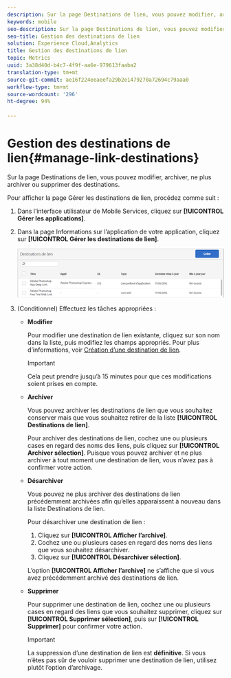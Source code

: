 ```yaml
---
description: Sur la page Destinations de lien, vous pouvez modifier, archiver, ne plus archiver ou supprimer des destinations.
keywords: mobile
seo-description: Sur la page Destinations de lien, vous pouvez modifier, archiver, ne plus archiver ou supprimer des destinations.
seo-title: Gestion des destinations de lien
solution: Experience Cloud,Analytics
title: Gestion des destinations de lien
topic: Metrics
uuid: 3a38d40d-b4c7-4f9f-aa6e-979613faaba2
translation-type: tm+mt
source-git-commit: ae16f224eeaeefa29b2e1479270a72694c79aaa0
workflow-type: tm+mt
source-wordcount: '296'
ht-degree: 94%

---
```



# Gestion des destinations de lien{#manage-link-destinations}

Sur la page Destinations de lien, vous pouvez modifier, archiver, ne plus archiver ou supprimer des destinations.

Pour afficher la page Gérer les destinations de lien, procédez comme suit :

1. Dans l’interface utilisateur de Mobile Services, cliquez sur **[!UICONTROL Gérer les applications]**.
1. Dans la page Informations sur l’application de votre application, cliquez sur **[!UICONTROL Gérer les destinations de lien]**.

   ![Destinations de lien](assets/link_destinations_list.png)

1. (Conditionnel) Effectuez les tâches appropriées :

   * **Modifier**

      Pour modifier une destination de lien existante, cliquez sur son nom dans la liste, puis modifiez les champs appropriés. Pour plus d’informations, voir [Création d’une destination de lien](/help/using/acquisition-main/c-manage-link-destinations/t-create-new-app-deep-link-destination.md).

      >[!IMPORTANT]
      >
      >Cela peut prendre jusqu’à 15 minutes pour que ces modifications soient prises en compte.

   * **Archiver**

      Vous pouvez archiver les destinations de lien que vous souhaitez conserver mais que vous souhaitez retirer de la liste **[!UICONTROL Destinations de lien]**.

      Pour archiver des destinations de lien, cochez une ou plusieurs cases en regard des noms des liens, puis cliquez sur **[!UICONTROL Archiver sélection]**. Puisque vous pouvez archiver et ne plus archiver à tout moment une destination de lien, vous n’avez pas à confirmer votre action.

   * **Désarchiver**

      Vous pouvez ne plus archiver des destinations de lien précédemment archivées afin qu’elles apparaissent à nouveau dans la liste Destinations de lien.

      Pour désarchiver une destination de lien :

      1. Cliquez sur **[!UICONTROL Afficher l’archive]**.
      1. Cochez une ou plusieurs cases en regard des noms des liens que vous souhaitez désarchiver.
      1. Cliquez sur **[!UICONTROL Désarchiver sélection]**.

      L’option **[!UICONTROL Afficher l’archive]** ne s’affiche que si vous avez précédemment archivé des destinations de lien.

   * **Supprimer**

      Pour supprimer une destination de lien, cochez une ou plusieurs cases en regard des liens que vous souhaitez supprimer, cliquez sur **[!UICONTROL Supprimer sélection]**, puis sur **[!UICONTROL Supprimer]** pour confirmer votre action.

      >[!IMPORTANT]
      >
      >La suppression d’une destination de lien est **définitive**. Si vous n’êtes pas sûr de vouloir supprimer une destination de lien, utilisez plutôt l’option d’archivage.



